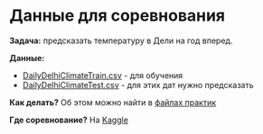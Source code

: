 # Данные для соревнования

**Задача:** предсказать температуру в Дели на год вперед.

**Данные:** 
* [DailyDelhiClimateTrain.csv](https://github.com/ArChanDDD/TS-MCSSummer-2023/blob/main/data/DailyDelhiClimateTrain.csv) - для обучения
* [DailyDelhiClimateTest.csv](https://github.com/ArChanDDD/TS-MCSSummer-2023/blob/main/data/DailyDelhiClimateTest.csv) - для этих дат нужно предсказать

**Как делать?** Об этом можно найти в [файлах практик](https://github.com/ArChanDDD/TS-MCSSummer-2023/tree/main/Практики)

**Где соревнование?** На [Kaggle](https://www.kaggle.com/competitions/timeseries-summer-mkn-2023)
